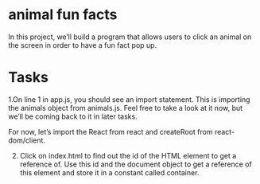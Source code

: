 # animal fun facts

In this project, we’ll build a program that allows users to click an animal on the screen in order to have a fun fact pop up.

# Tasks

1.On line 1 in app.js, you should see an import statement. This is importing the animals object from animals.js. Feel free to take a look at it now, but we’ll be coming back to it in later tasks.

For now, let’s import the React from react and createRoot from react-dom/client.

2. Click on index.html to find out the id of the HTML element to get a reference of. Use this id and the document object to get a reference of this element and store it in a constant called container.

